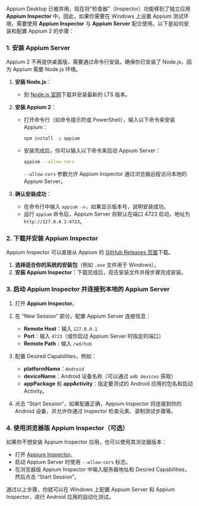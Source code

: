 
Appium Desktop 已被弃用，现在将“检查器”（Inspector）功能移到了独立应用 **Appium Inspector** 中。因此，如果你需要在 Windows 上设置 Appium 测试环境，需要使用 **Appium Inspector** 与 **Appium Server** 配合使用。以下是如何安装和配置 Appium 2 的步骤：

### 1. 安装 Appium Server

Appium 2 不再提供桌面版，需要通过命令行安装。确保你已安装了 Node.js，因为 Appium 需要 Node.js 环境。

1. **安装 Node.js**：
   - 到 [Node.js 官网](https://nodejs.org/)下载并安装最新的 LTS 版本。

2. **安装 Appium 2**：
   - 打开命令行（如命令提示符或 PowerShell），输入以下命令来安装 Appium：
     ```bash
     npm install -g appium
     ```
   - 安装完成后，你可以输入以下命令来启动 Appium Server：
     ```bash
     appium --allow-cors
     ```
     `--allow-cors` 参数允许 Appium Inspector 通过浏览器远程访问本地的 Appium Server。

3. **确认安装成功**：
   - 在命令行中输入 `appium -v`，如果显示版本号，说明安装成功。
   - 运行 `appium` 命令后，Appium Server 将默认在端口 4723 启动，地址为 `http://127.0.0.1:4723`。

### 2. 下载并安装 Appium Inspector

Appium Inspector 可以直接从 Appium 的 [GitHub Releases 页面](https://github.com/appium/appium-inspector/releases)下载。

1. **选择适合你的系统的安装包**（例如 `.exe` 文件用于 Windows）。
2. **安装 Appium Inspector**：下载完成后，双击安装文件并按步骤完成安装。

### 3. 启动 Appium Inspector 并连接到本地的 Appium Server

1. 打开 **Appium Inspector**。
2. 在 “New Session” 部分，配置 Appium Server 连接信息：
   - **Remote Host**：输入 `127.0.0.1`
   - **Port**：输入 `4723`（或你启动 Appium Server 时指定的端口）
   - **Remote Path**：输入 `/wd/hub`
3. 配置 Desired Capabilities，例如：
   - **platformName**：`Android`
   - **deviceName**：Android 设备名称（可以通过 `adb devices` 获取）
   - **appPackage** 和 **appActivity**：指定要测试的 Android 应用的包名和启动 Activity。

4. 点击 “Start Session”，如果配置正确，Appium Inspector 将连接到你的 Android 设备，并允许你通过 Inspector 检查元素、录制测试步骤等。

### 4. 使用浏览器版 Appium Inspector（可选）

如果你不想安装 Appium Inspector 应用，也可以使用其浏览器版本：
- 打开 [Appium Inspector](https://inspector.appiumpro.com)。
- 启动 Appium Server 时使用 `--allow-cors` 标志。
- 在浏览器版 Appium Inspector 中输入服务器地址和 Desired Capabilities，然后点击 “Start Session”。

通过以上步骤，你就可以在 Windows 上配置 Appium Server 和 Appium Inspector，进行 Android 应用的自动化测试。